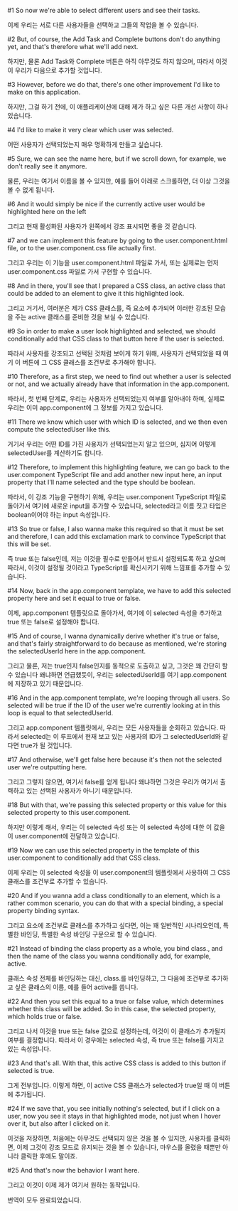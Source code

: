 #1
So now we're able to select different users
and see their tasks.

이제 우리는 서로 다른 사용자들을 선택하고
그들의 작업을 볼 수 있습니다.

#2
But, of course, the Add Task
and Complete buttons don't do anything yet,
and that's therefore
what we'll add next.

하지만, 물론 Add Task와
Complete 버튼은 아직 아무것도 하지 않으며,
따라서 이것이
우리가 다음으로 추가할 것입니다.

#3
However, before we do that,
there's one other improvement I'd like to make
on this application.

하지만, 그걸 하기 전에,
이 애플리케이션에 대해
제가 하고 싶은 다른 개선 사항이 하나 있습니다.

#4
I'd like to make it very clear
which user was selected.

어떤 사용자가 선택되었는지
매우 명확하게 만들고 싶습니다.

#5
Sure, we can see the name here,
but if we scroll down, for example,
we don't really see it anymore.

물론, 우리는 여기서 이름을 볼 수 있지만,
예를 들어 아래로 스크롤하면,
더 이상 그것을 볼 수 없게 됩니다.

#6
And it would simply be nice
if the currently active user
would be highlighted here on the left

그리고 현재 활성화된 사용자가
왼쪽에서
강조 표시되면 좋을 것 같습니다.

#7
and we can implement this feature
by going to the user.component.html file,
or to the user.component.css file actually first.

그리고 우리는 이 기능을
user.component.html 파일로 가서,
또는 실제로는 먼저 user.component.css 파일로 가서 구현할 수 있습니다.

#8
And in there, you'll see
that I prepared a CSS class,
an active class
that could be added to an element
to give it this highlighted look.

그리고 거기서, 여러분은
제가 CSS 클래스를,
즉 요소에 추가되어
이러한 강조된 모습을 주는
active 클래스를 준비한 것을 보실 수 있습니다.

#9
So in order to make a user look highlighted
and selected,
we should conditionally add that CSS class
to that button here
if the user is selected.

따라서 사용자를 강조되고
선택된 것처럼 보이게 하기 위해,
사용자가 선택되었을 때
여기 이 버튼에
그 CSS 클래스를 조건부로 추가해야 합니다.

#10
Therefore, as a first step, we need
to find out whether a user is selected or not,
and we actually already have
that information in the app.component.

따라서, 첫 번째 단계로, 우리는
사용자가 선택되었는지 여부를 알아내야 하며,
실제로 우리는 이미
app.component에 그 정보를 가지고 있습니다.

#11
There we know which user with which ID is selected,
and we then even compute the selectedUser like this.

거기서 우리는 어떤 ID를 가진 사용자가 선택되었는지 알고 있으며,
심지어 이렇게 selectedUser를 계산하기도 합니다.

#12
Therefore, to implement this highlighting feature,
we can go back to the user.component TypeScript file
and add another new input here,
an input property that I'll name selected
and the type should be boolean.

따라서, 이 강조 기능을 구현하기 위해,
우리는 user.component TypeScript 파일로 돌아가서
여기에 새로운 input을 추가할 수 있습니다,
selected라고 이름 짓고
타입은 boolean이어야 하는 input 속성입니다.

#13
So true or false,
I also wanna make this required
so that it must be set
and therefore,
I can add this exclamation mark
to convince TypeScript that this will be set.

즉 true 또는 false인데,
저는 이것을 필수로 만들어서
반드시 설정되도록 하고 싶으며
따라서,
이것이 설정될 것이라고 TypeScript를 확신시키기 위해
느낌표를 추가할 수 있습니다.

#14
Now, back in the app.component template,
we have to add this selected property here
and set it equal to true or false.

이제, app.component 템플릿으로 돌아가서,
여기에 이 selected 속성을 추가하고
true 또는 false로 설정해야 합니다.

#15
And of course, I wanna dynamically derive
whether it's true or false,
and that's fairly straightforward to do
because as mentioned,
we're storing the selectedUserId here in the app.component.

그리고 물론, 저는 true인지 false인지를
동적으로 도출하고 싶고,
그것은 꽤 간단히 할 수 있습니다
왜냐하면 언급했듯이,
우리는 selectedUserId를 여기 app.component에 저장하고 있기 때문입니다.

#16
And in the app.component template,
we're looping through all users.
So selected will be true
if the ID of the user we're currently looking at in this loop
is equal to that selectedUserId.

그리고 app.component 템플릿에서,
우리는 모든 사용자들을 순회하고 있습니다.
따라서 selected는
이 루프에서 현재 보고 있는 사용자의 ID가
그 selectedUserId와 같다면 true가 될 것입니다.

#17
And otherwise, we'll get false here
because it's then not the selected user
we're outputting here.

그리고 그렇지 않으면, 여기서 false를 얻게 됩니다
왜냐하면 그것은 우리가 여기서 출력하고 있는
선택된 사용자가 아니기 때문입니다.

#18
But with that, we're passing this selected property
or this value for this selected property
to this user.component.

하지만 이렇게 해서, 우리는 이 selected 속성 또는
이 selected 속성에 대한 이 값을
이 user.component에 전달하고 있습니다.

#19
Now we can use this selected property in the template
of this user.component
to conditionally add that CSS class.

이제 우리는 이 selected 속성을
이 user.component의 템플릿에서 사용하여
그 CSS 클래스를 조건부로 추가할 수 있습니다.

#20
And if you wanna add a class conditionally to an element,
which is a rather common scenario,
you can do that with a special binding,
a special property binding syntax.

그리고 요소에 조건부로 클래스를 추가하고 싶다면,
이는 꽤 일반적인 시나리오인데,
특별한 바인딩,
특별한 속성 바인딩 구문으로 할 수 있습니다.

#21
Instead of binding the class property as a whole,
you bind class.,
and then the name of the class you wanna conditionally add,
for example, active.

클래스 속성 전체를 바인딩하는 대신,
class.를 바인딩하고,
그 다음에 조건부로 추가하고 싶은 클래스의 이름,
예를 들어 active를 씁니다.

#22
And then you set this equal to a true or false value,
which determines whether this class will be added.
So in this case, the selected property,
which holds true or false.

그리고 나서 이것을 true 또는 false 값으로 설정하는데,
이것이 이 클래스가 추가될지 여부를 결정합니다.
따라서 이 경우에는 selected 속성,
즉 true 또는 false를 가지고 있는 속성입니다.

#23
And that's all.
With that, this active CSS class is added
to this button if selected is true.

그게 전부입니다.
이렇게 하면, 이 active CSS 클래스가
selected가 true일 때 이 버튼에 추가됩니다.

#24
If we save that, you see initially nothing's selected,
but if I click on a user,
now you see it stays in that highlighted mode,
not just when I hover over it,
but also after I clicked on it.

이것을 저장하면, 처음에는 아무것도 선택되지 않은 것을 볼 수 있지만,
사용자를 클릭하면,
이제 그것이 강조 모드로 유지되는 것을 볼 수 있습니다,
마우스를 올렸을 때뿐만 아니라
클릭한 후에도 말이죠.

#25
And that's now the behavior I want here.

그리고 이것이 이제 제가 여기서 원하는 동작입니다.

번역이 모두 완료되었습니다.
